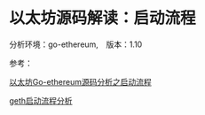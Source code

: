 # 以太坊源码解读：启动流程

分析环境：go-ethereum,　版本：1.10



参考：

[以太坊Go-ethereum源码分析之启动流程](https://blog.csdn.net/vohyeah/article/details/84138980)

[geth启动流程分析](https://gitee.com/ywbrj042/go-ethereum-code-analysis/blob/master/geth%E5%90%AF%E5%8A%A8%E6%B5%81%E7%A8%8B%E5%88%86%E6%9E%90.md)